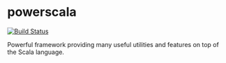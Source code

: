 powerscala
==========

[![Build Status](http://build.outr.com/buildStatus/icon?job=powerscala)](http://livingroom:8080/job/powerscala/)

Powerful framework providing many useful utilities and features on top of the Scala language.

